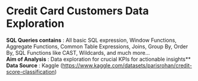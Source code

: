 # Credit Card Customers Data Exploration
**SQL Queries contains** : All basic SQL expression, Window Functions, Aggregate Functions, Common Table Expressions, Joins, Group By, Order By, SQL Functions like 														 CAST, Wildcards, and much more...  
**Aim of Analysis**      : Data exploration for crucial KPIs for actionable insights**
**Data Source**					 : Kaggle (https://www.kaggle.com/datasets/parisrohan/credit-score-classification)
